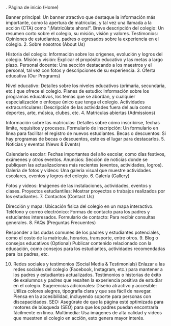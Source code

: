 . Página de inicio (Home)

Banner principal: Un banner atractivo que destaque la información más importante, como la apertura de matrículas, y tal vez una llamada a la acción (CTA) como "¡Matricúlate ahora!".
Breve descripción del colegio: Un resumen corto sobre el colegio, su misión, visión y valores.
Testimonios: Opiniones de estudiantes, padres o egresados sobre la experiencia en el colegio.
2. Sobre nosotros (About Us)

Historia del colegio: Información sobre los orígenes, evolución y logros del colegio.
Misión y visión: Explicar el propósito educativo y las metas a largo plazo.
Personal docente: Una sección destacando a los maestros y el personal, tal vez con fotos y descripciones de su experiencia.
3. Oferta educativa (Our Programs)

Nivel educativo: Detalles sobre los niveles educativos (primaria, secundaria, etc.) que ofrece el colegio.
Planes de estudio: Información sobre los programas educativos, los temas que se abordan, y cualquier especialización o enfoque único que tenga el colegio.
Actividades extracurriculares: Descripción de las actividades fuera del aula como deportes, arte, música, clubes, etc.
4. Matrículas abiertas (Admissions)

Información sobre las matrículas: Detalles sobre cómo inscribirse, fechas límite, requisitos y procesos.
Formulario de inscripción: Un formulario en línea para facilitar el registro de nuevos estudiantes.
Becas o descuentos: Si hay programas de becas o descuentos, este es el lugar para destacarlos.
5. Noticias y eventos (News & Events)

Calendario escolar: Fechas importantes del año escolar, como días festivos, exámenes y otros eventos.
Anuncios: Sección de noticias donde se publiquen las actualizaciones más recientes (eventos, actividades, logros).
Galería de fotos y videos: Una galería visual que muestre actividades escolares, eventos y logros del colegio.
6. Galería (Gallery)


Fotos y videos: Imágenes de las instalaciones, actividades, eventos y clases.
Proyectos estudiantiles: Mostrar proyectos o trabajos realizados por los estudiantes.
7. Contactos (Contact Us)

Dirección y mapa: Ubicación física del colegio en un mapa interactivo.
Teléfono y correo electrónico: Formas de contacto para los padres y estudiantes interesados.
Formulario de contacto: Para recibir consultas generales.
8. FAQs (Preguntas Frecuentes)

Responder a las dudas comunes de los padres y estudiantes potenciales, como el costo de la matrícula, horarios, transporte, entre otros.
9. Blog o consejos educativos (Optional)
Publicar contenido relacionado con la educación, como consejos para los estudiantes, actividades recomendadas para los padres, etc.

10. Redes sociales y testimonios (Social Media & Testimonials)
Enlazar a las redes sociales del colegio (Facebook, Instagram, etc.) para mantener a los padres y estudiantes actualizados.
Testimonios o historias de éxito de exalumnos y padres que resalten la experiencia positiva de estudiar en el colegio.
Sugerencias adicionales:
Diseño atractivo y accesible: Utiliza colores alegres, tipografía clara y que sea fácil de navegar. Piensa en la accesibilidad, incluyendo soporte para personas con discapacidades.
SEO: Asegúrate de que la página esté optimizada para motores de búsqueda (SEO) para que los padres puedan encontrarla fácilmente en línea.
Multimedia: Usa imágenes de alta calidad y videos que muestren el colegio en acción, esto genera mayor interés.